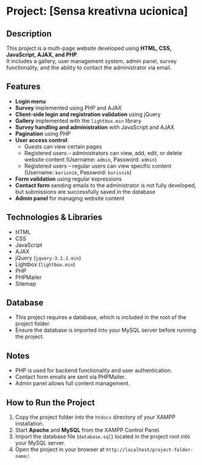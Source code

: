 # Project: [Sensa kreativna ucionica]

## Description
This project is a multi-page website developed using **HTML, CSS, JavaScript, AJAX, and PHP**.  
It includes a gallery, user management system, admin panel, survey functionality, and the ability to contact the administrator via email.

## Features
- **Login menu**  
- **Survey** implemented using PHP and AJAX  
- **Client-side login and registration validation** using jQuery  
- **Gallery** implemented with the `lightbox.min` library  
- **Survey handling and administration** with JavaScript and AJAX  
- **Pagination** using PHP  
- **User access control**:
  - Guests can view certain pages  
  - Registered users – administrators can view, add, edit, or delete website content (Username: `admin`, Password: `admin`)  
  - Registered users – regular users can view specific content (Username: `korisnik`, Password: `korisnik`)  
- **Form validation** using regular expressions  
- **Contact form** sending emails to the administrator is not fully developed, but submissions are successfully saved in the database   
- **Admin panel** for managing website content

## Technologies & Libraries
- HTML  
- CSS  
- JavaScript  
- AJAX  
- jQuery (`jquery-3.1.1.min`)  
- Lightbox (`lightbox.min`)  
- PHP  
- PHPMailer  
- Sitemap  

## Database
- This project requires a database, which is included in the root of the project folder.  
- Ensure the database is imported into your MySQL server before running the project.

## Notes
- PHP is used for backend functionality and user authentication.  
- Contact form emails are sent via PHPMailer.  
- Admin panel allows full content management.  

## How to Run the Project
1. Copy the project folder into the `htdocs` directory of your XAMPP installation.  
2. Start **Apache** and **MySQL** from the XAMPP Control Panel.  
3. Import the database file (`database.sql`) located in the project root into your MySQL server.  
4. Open the project in your browser at `http://localhost/project-folder-name/`.

